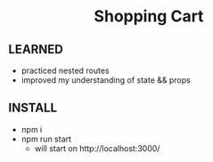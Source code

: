 <h1 align="center" >
  Shopping Cart
</h1>

<h2 >
 LEARNED
</h2>

- practiced nested routes
- improved my understanding of state && props

<h2 >
 INSTALL
</h2>

- npm i
- npm run start
  - will start on http://localhost:3000/
